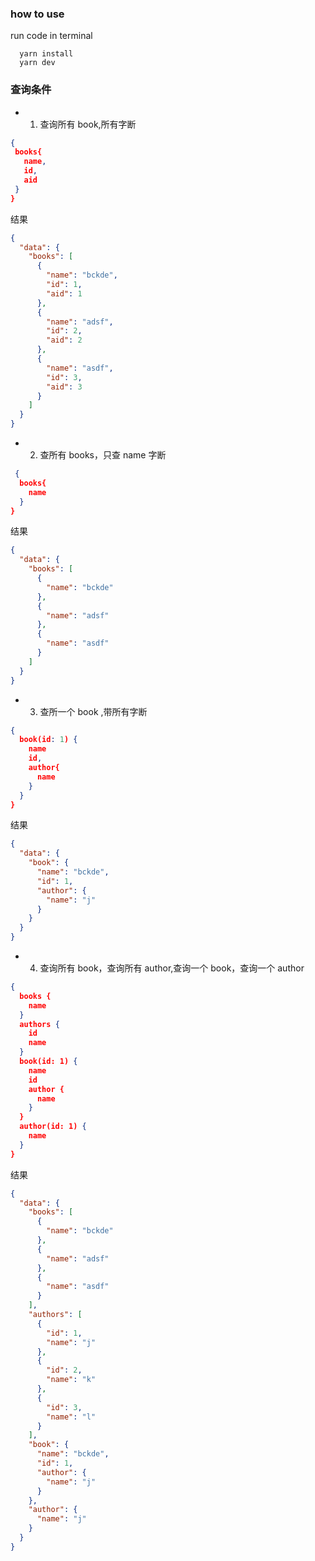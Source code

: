 ### how to use

run code in terminal

```shell
  yarn install
  yarn dev
```

### 查询条件

- 1. 查询所有 book,所有字断

```json
{
 books{
   name,
   id,
   aid
 }
}
```

结果

```json
{
  "data": {
    "books": [
      {
        "name": "bckde",
        "id": 1,
        "aid": 1
      },
      {
        "name": "adsf",
        "id": 2,
        "aid": 2
      },
      {
        "name": "asdf",
        "id": 3,
        "aid": 3
      }
    ]
  }
}
```

- 2. 查所有 books，只查 name 字断

```json
 {
  books{
    name
  }
}
```

结果

```json
{
  "data": {
    "books": [
      {
        "name": "bckde"
      },
      {
        "name": "adsf"
      },
      {
        "name": "asdf"
      }
    ]
  }
}
```

- 3. 查所一个 book ,带所有字断

```json
{
  book(id: 1) {
    name
    id,
    author{
      name
    }
  }
}
```

结果

```json
{
  "data": {
    "book": {
      "name": "bckde",
      "id": 1,
      "author": {
        "name": "j"
      }
    }
  }
}
```

- 4. 查询所有 book，查询所有 author,查询一个 book，查询一个 author

```json
{
  books {
    name
  }
  authors {
    id
    name
  }
  book(id: 1) {
    name
    id
    author {
      name
    }
  }
  author(id: 1) {
    name
  }
}

```

结果

```json
{
  "data": {
    "books": [
      {
        "name": "bckde"
      },
      {
        "name": "adsf"
      },
      {
        "name": "asdf"
      }
    ],
    "authors": [
      {
        "id": 1,
        "name": "j"
      },
      {
        "id": 2,
        "name": "k"
      },
      {
        "id": 3,
        "name": "l"
      }
    ],
    "book": {
      "name": "bckde",
      "id": 1,
      "author": {
        "name": "j"
      }
    },
    "author": {
      "name": "j"
    }
  }
}
```
